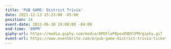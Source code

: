 ```yaml
---
title: 'PUB GAME: District Trivia'
date: 2021-12-13 15:23:00 -05:00
position: 14
event-date: 2022-06-30 19:00:00 -04:00
end-time: '09PM'
giphy-url: https://media.giphy.com/media/APDFlaP8poxD9DV1PM/giphy.gif
event-url: https://www.eventbrite.com/e/pub-game-district-trivia-tickets-344253450337
---
```


